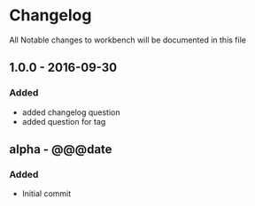 # Changelog

All Notable changes to workbench will be documented in this file

## 1.0.0 - 2016-09-30

### Added
- added changelog question
- added question for tag

## alpha - @@@date

### Added
- Initial commit
